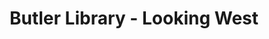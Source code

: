 ---
_date: '1934'
derivativo_link: https://derivativo-4.library.columbia.edu/iiif/2/ldpd:341176/
dlc_link: https://dlc.library.columbia.edu/catalog/cul:69p8cz8wp5
format: photographs
iiif_json: https://derivativo-4.library.columbia.edu/iiif/2/ldpd:341176/info.json
name: Warman, Manny, -1983
native_jpg: https://derivativo-4.library.columbia.edu/iiif/2/ldpd:341176/full/!768,768/0/native.jpg
shelf_location: Box no. Box 162, Folder no. Folder 13 (Buildings & Grounds - Morningside
  - Butler Library, exterior), Historical Photograph Collection
subjects: Academic libraries; New York (N.Y.); Butler Library
summary: View of Butler Library through foliage and a fence, looking west, 1934.
title: Butler Library - Looking West
layout: photo-page
---